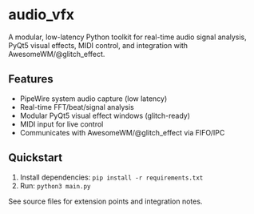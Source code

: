 # audio_vfx

A modular, low-latency Python toolkit for real-time audio signal analysis, PyQt5 visual effects, MIDI control, and integration with AwesomeWM/@glitch_effect.

## Features
- PipeWire system audio capture (low latency)
- Real-time FFT/beat/signal analysis
- Modular PyQt5 visual effect windows (glitch-ready)
- MIDI input for live control
- Communicates with AwesomeWM/@glitch_effect via FIFO/IPC

## Quickstart
1. Install dependencies: `pip install -r requirements.txt`
2. Run: `python3 main.py`

See source files for extension points and integration notes.
